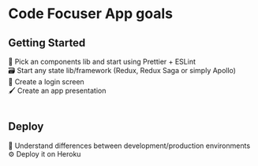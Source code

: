 # Code Focuser App goals

## Getting Started

💅 Pick an components lib and start using Prettier + ESLint <br>
🗃 Start any state lib/framework (Redux, Redux Saga or simply Apollo) <br>
🔐 Create a login screen <br>
🖌 Create an app presentation <br>
<br>

## Deploy

🌿 Understand differences between development/production environments <br>
⚙️ Deploy it on Heroku
